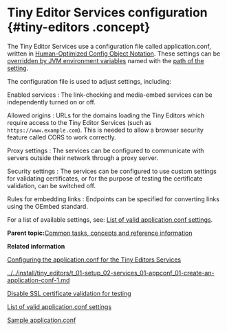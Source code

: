 # Tiny Editor Services configuration {#tiny-editors .concept}

The Tiny Editor Services use a configuration file called application.conf, written in [Human-Optimized Config Object Notation](https://github.com/lightbend/config/blob/master/HOCON.md). These settings can be [overridden by JVM environment variables](https://github.com/lightbend/config/blob/master/HOCON.md#conventional-override-by-system-properties) named with the [path of the setting](https://github.com/lightbend/config/blob/master/HOCON.md#paths-as-keys).

The configuration file is used to adjust settings, including:

Enabled services
:   The link-checking and media-embed services can be independently turned on or off.

Allowed origins
:   URLs for the domains loading the Tiny Editors which require access to the Tiny Editor Services \(such as `https://www.example.com`\). This is needed to allow a browser security feature called CORS to work correctly.

Proxy settings
:   The services can be configured to communicate with servers outside their network through a proxy server.

Security settings
:   The services can be configured to use custom settings for validating certificates, or for the purpose of testing the certificate validation, can be switched off.

Rules for embedding links
:   Endpoints can be specified for converting links using the OEmbed standard.

For a list of available settings, see: [List of valid application.conf settings](r_application-conf.md).

**Parent topic:**[Common tasks, concepts and reference information](../../install/tiny_editors/r_appendix.md)

**Related information**  


[Configuring the application.conf for the Tiny Editors Services](../../install/tiny_editors/t_01-setup_02-services_01-appconf_00-summary.md)

[../../install/tiny\_editors/t\_01-setup\_02-services\_01-appconf\_01-create-an-application-conf-1.md](../../install/tiny_editors/t_01-setup_02-services_01-appconf_01-create-an-application-conf-1.md)

[Disable SSL certificate validation for testing](../../install/tiny_editors/t_disable-certificate-validation-for-testing.md)

[List of valid application.conf settings](../../install/tiny_editors/r_application-conf.md)

[Sample application.conf](../../install/tiny_editors/r_application-conf-samples.md)

